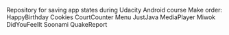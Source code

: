 Repository for saving app states during Udacity Android course
Make order:
HappyBirthday
Cookies
CourtCounter
Menu
JustJava
MediaPlayer
Miwok
DidYouFeelIt
Soonami
QuakeReport